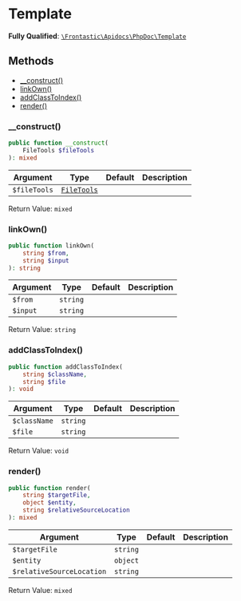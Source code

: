 #  Template

**Fully Qualified**: [`\Frontastic\Apidocs\PhpDoc\Template`](../../../src/php/PhpDoc/Template.php)

## Methods

* [__construct()](#__construct)
* [linkOwn()](#linkown)
* [addClassToIndex()](#addclasstoindex)
* [render()](#render)

### __construct()

```php
public function __construct(
    FileTools $fileTools
): mixed
```

Argument|Type|Default|Description
--------|----|-------|-----------
`$fileTools`|[`FileTools`](../FileTools.md)||

Return Value: `mixed`

### linkOwn()

```php
public function linkOwn(
    string $from,
    string $input
): string
```

Argument|Type|Default|Description
--------|----|-------|-----------
`$from`|`string`||
`$input`|`string`||

Return Value: `string`

### addClassToIndex()

```php
public function addClassToIndex(
    string $className,
    string $file
): void
```

Argument|Type|Default|Description
--------|----|-------|-----------
`$className`|`string`||
`$file`|`string`||

Return Value: `void`

### render()

```php
public function render(
    string $targetFile,
    object $entity,
    string $relativeSourceLocation
): mixed
```

Argument|Type|Default|Description
--------|----|-------|-----------
`$targetFile`|`string`||
`$entity`|`object`||
`$relativeSourceLocation`|`string`||

Return Value: `mixed`


